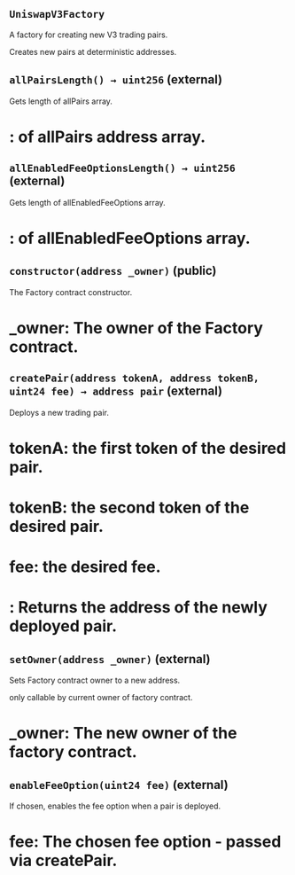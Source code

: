 ## `UniswapV3Factory`

A factory for creating new V3 trading pairs.


Creates new pairs at deterministic addresses.


## `allPairsLength() → uint256` (external)

Gets length of allPairs array.





# : of allPairs address array.

## `allEnabledFeeOptionsLength() → uint256` (external)

Gets length of allEnabledFeeOptions array.





# : of allEnabledFeeOptions array.

## `constructor(address _owner)` (public)

The Factory contract constructor.




# _owner: The owner of the Factory contract.


## `createPair(address tokenA, address tokenB, uint24 fee) → address pair` (external)

Deploys a new trading pair.




# tokenA: the first token of the desired pair.

# tokenB: the second token of the desired pair.

# fee: the desired fee.


# : Returns the address of the newly deployed pair.

## `setOwner(address _owner)` (external)

Sets Factory contract owner to a new address.


only callable by current owner of factory contract.

# _owner: The new owner of the factory contract.



## `enableFeeOption(uint24 fee)` (external)

If chosen, enables the fee option when a pair is deployed.




# fee: The chosen fee option - passed via createPair.





